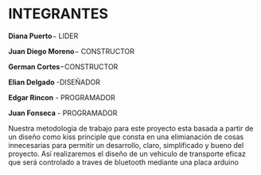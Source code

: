 # INTEGRANTES 
**Diana Puerto**− LIDER

**Juan Diego Moreno**− CONSTRUCTOR

**German Cortes**−CONSTRUCTOR

**Elian Delgado** -DISEÑADOR

**Edgar Rincon** - PROGRAMADOR

**Juan Fonseca** - PROGRAMADOR

Nuestra metodologia de trabajo para este proyecto esta basada a partir de un diseño como kiss principle que consta en una elimianación de cosas innecesarias para permitir un desarrollo, claro, simplificado y bueno del proyecto.
Así realizaremos el diseño de un vehiculo de transporte eficaz que será controlado a traves de bluetooth mediante una placa arduino 
